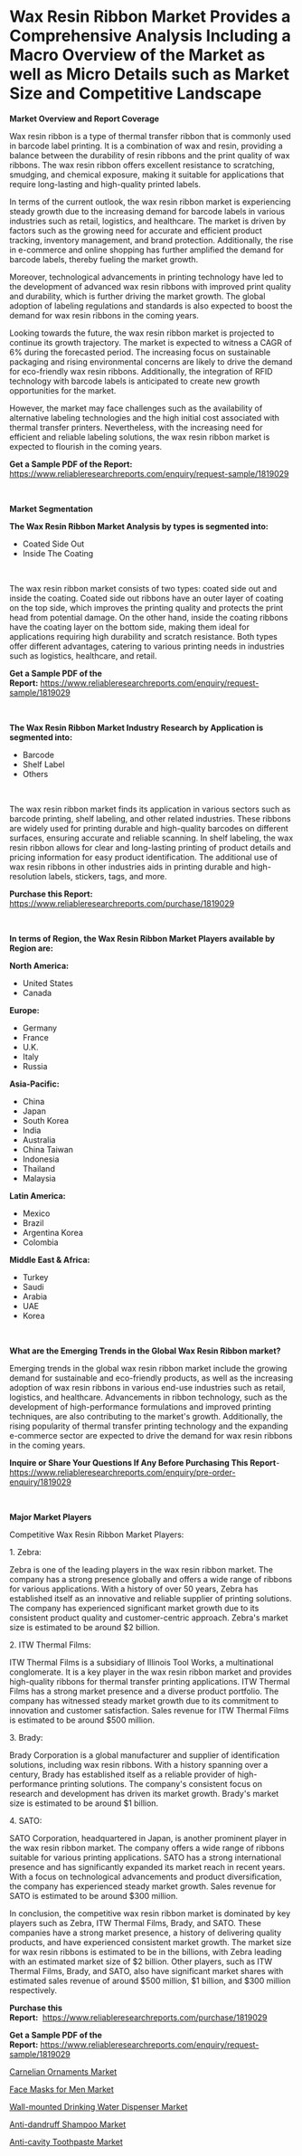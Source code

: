 <p><h1>Wax Resin Ribbon Market Provides a Comprehensive Analysis Including a Macro Overview of the Market as well as Micro Details such as Market Size and Competitive Landscape</h1></p><p><strong>Market Overview and Report Coverage</strong></p>
<p><p>Wax resin ribbon is a type of thermal transfer ribbon that is commonly used in barcode label printing. It is a combination of wax and resin, providing a balance between the durability of resin ribbons and the print quality of wax ribbons. The wax resin ribbon offers excellent resistance to scratching, smudging, and chemical exposure, making it suitable for applications that require long-lasting and high-quality printed labels.</p><p>In terms of the current outlook, the wax resin ribbon market is experiencing steady growth due to the increasing demand for barcode labels in various industries such as retail, logistics, and healthcare. The market is driven by factors such as the growing need for accurate and efficient product tracking, inventory management, and brand protection. Additionally, the rise in e-commerce and online shopping has further amplified the demand for barcode labels, thereby fueling the market growth.</p><p>Moreover, technological advancements in printing technology have led to the development of advanced wax resin ribbons with improved print quality and durability, which is further driving the market growth. The global adoption of labeling regulations and standards is also expected to boost the demand for wax resin ribbons in the coming years.</p><p>Looking towards the future, the wax resin ribbon market is projected to continue its growth trajectory. The market is expected to witness a CAGR of 6% during the forecasted period. The increasing focus on sustainable packaging and rising environmental concerns are likely to drive the demand for eco-friendly wax resin ribbons. Additionally, the integration of RFID technology with barcode labels is anticipated to create new growth opportunities for the market.</p><p>However, the market may face challenges such as the availability of alternative labeling technologies and the high initial cost associated with thermal transfer printers. Nevertheless, with the increasing need for efficient and reliable labeling solutions, the wax resin ribbon market is expected to flourish in the coming years.</p></p>
<p><strong>Get a Sample PDF of the Report:</strong> <a href="https://www.reliableresearchreports.com/enquiry/request-sample/1819029">https://www.reliableresearchreports.com/enquiry/request-sample/1819029</a></p>
<p>&nbsp;</p>
<p><strong>Market Segmentation</strong></p>
<p><strong>The Wax Resin Ribbon Market Analysis by types is segmented into:</strong></p>
<p><ul><li>Coated Side Out</li><li>Inside The Coating</li></ul></p>
<p>&nbsp;</p>
<p><p>The wax resin ribbon market consists of two types: coated side out and inside the coating. Coated side out ribbons have an outer layer of coating on the top side, which improves the printing quality and protects the print head from potential damage. On the other hand, inside the coating ribbons have the coating layer on the bottom side, making them ideal for applications requiring high durability and scratch resistance. Both types offer different advantages, catering to various printing needs in industries such as logistics, healthcare, and retail.</p></p>
<p><strong>Get a Sample PDF of the Report:</strong>&nbsp;<a href="https://www.reliableresearchreports.com/enquiry/request-sample/1819029">https://www.reliableresearchreports.com/enquiry/request-sample/1819029</a></p>
<p>&nbsp;</p>
<p><strong>The Wax Resin Ribbon Market Industry Research by Application is segmented into:</strong></p>
<p><ul><li>Barcode</li><li>Shelf Label</li><li>Others</li></ul></p>
<p>&nbsp;</p>
<p><p>The wax resin ribbon market finds its application in various sectors such as barcode printing, shelf labeling, and other related industries. These ribbons are widely used for printing durable and high-quality barcodes on different surfaces, ensuring accurate and reliable scanning. In shelf labeling, the wax resin ribbon allows for clear and long-lasting printing of product details and pricing information for easy product identification. The additional use of wax resin ribbons in other industries aids in printing durable and high-resolution labels, stickers, tags, and more.</p></p>
<p><strong>Purchase this Report:</strong>&nbsp; <a href="https://www.reliableresearchreports.com/purchase/1819029">https://www.reliableresearchreports.com/purchase/1819029</a></p>
<p>&nbsp;</p>
<p><strong>In terms of Region, the Wax Resin Ribbon Market Players available by Region are:</strong></p>
<p>
    <p> <strong> North America: </strong>
        <ul>
            <li>United States</li>
            <li>Canada</li>
        </ul>
        </p> 
    <p> <strong> Europe: </strong>
        <ul>
            <li>Germany</li>
            <li>France</li>
            <li>U.K.</li>
            <li>Italy</li>
            <li>Russia</li>
        </ul>
        </p> 
    <p> <strong> Asia-Pacific: </strong>
        <ul>
            <li>China</li>
            <li>Japan</li>
            <li>South Korea</li>
            <li>India</li>
            <li>Australia</li>
            <li>China Taiwan</li>
            <li>Indonesia</li>
            <li>Thailand</li>
            <li>Malaysia</li>
        </ul>
        </p> 
    <p> <strong> Latin America: </strong>
        <ul>
            <li>Mexico</li>
            <li>Brazil</li>
            <li>Argentina Korea</li>
            <li>Colombia</li>
        </ul>
        </p> 
    <p> <strong> Middle East & Africa: </strong>
        <ul>
            <li>Turkey</li>
            <li>Saudi</li>
            <li>Arabia</li>
            <li>UAE</li>
            <li>Korea</li>
        </ul>
    </p>
    </p>
<p>&nbsp;</p>
<p><strong>What are the Emerging Trends in the Global Wax Resin Ribbon market?</strong></p>
<p><p>Emerging trends in the global wax resin ribbon market include the growing demand for sustainable and eco-friendly products, as well as the increasing adoption of wax resin ribbons in various end-use industries such as retail, logistics, and healthcare. Advancements in ribbon technology, such as the development of high-performance formulations and improved printing techniques, are also contributing to the market's growth. Additionally, the rising popularity of thermal transfer printing technology and the expanding e-commerce sector are expected to drive the demand for wax resin ribbons in the coming years.</p></p>
<p><strong>Inquire or Share Your Questions If Any Before Purchasing This Report</strong>- <a href="https://www.reliableresearchreports.com/enquiry/pre-order-enquiry/1819029">https://www.reliableresearchreports.com/enquiry/pre-order-enquiry/1819029</a></p>
<p>&nbsp;</p>
<p><strong>Major Market Players</strong></p>
<p><p>Competitive Wax Resin Ribbon Market Players:</p><p>1. Zebra:</p><p>Zebra is one of the leading players in the wax resin ribbon market. The company has a strong presence globally and offers a wide range of ribbons for various applications. With a history of over 50 years, Zebra has established itself as an innovative and reliable supplier of printing solutions. The company has experienced significant market growth due to its consistent product quality and customer-centric approach. Zebra's market size is estimated to be around $2 billion.</p><p>2. ITW Thermal Films:</p><p>ITW Thermal Films is a subsidiary of Illinois Tool Works, a multinational conglomerate. It is a key player in the wax resin ribbon market and provides high-quality ribbons for thermal transfer printing applications. ITW Thermal Films has a strong market presence and a diverse product portfolio. The company has witnessed steady market growth due to its commitment to innovation and customer satisfaction. Sales revenue for ITW Thermal Films is estimated to be around $500 million.</p><p>3. Brady:</p><p>Brady Corporation is a global manufacturer and supplier of identification solutions, including wax resin ribbons. With a history spanning over a century, Brady has established itself as a reliable provider of high-performance printing solutions. The company's consistent focus on research and development has driven its market growth. Brady's market size is estimated to be around $1 billion.</p><p>4. SATO:</p><p>SATO Corporation, headquartered in Japan, is another prominent player in the wax resin ribbon market. The company offers a wide range of ribbons suitable for various printing applications. SATO has a strong international presence and has significantly expanded its market reach in recent years. With a focus on technological advancements and product diversification, the company has experienced steady market growth. Sales revenue for SATO is estimated to be around $300 million.</p><p>In conclusion, the competitive wax resin ribbon market is dominated by key players such as Zebra, ITW Thermal Films, Brady, and SATO. These companies have a strong market presence, a history of delivering quality products, and have experienced consistent market growth. The market size for wax resin ribbons is estimated to be in the billions, with Zebra leading with an estimated market size of $2 billion. Other players, such as ITW Thermal Films, Brady, and SATO, also have significant market shares with estimated sales revenue of around $500 million, $1 billion, and $300 million respectively.</p></p>
<p><strong>Purchase this Report:</strong>&nbsp;&nbsp;<a href="https://www.reliableresearchreports.com/purchase/1819029">https://www.reliableresearchreports.com/purchase/1819029</a></p>
<p></p>
<p><strong>Get a Sample PDF of the Report:</strong>&nbsp;<a href="https://www.reliableresearchreports.com/enquiry/request-sample/1819029">https://www.reliableresearchreports.com/enquiry/request-sample/1819029</a></p>
<p><p><a href="https://medium.com/@abdulkoss1954/carnelian-ornaments-market-the-key-to-successful-business-strategy-forecast-till-2030-c43b8a48b0b7">Carnelian Ornaments Market</a></p><p><a href="https://medium.com/@kimwalker82/face-masks-for-men-market-size-reveals-the-best-marketing-channels-in-global-industry-20ca0c0ba785">Face Masks for Men Market</a></p><p><a href="https://medium.com/@claudekunze/wall-mounted-drinking-water-dispenser-market-insights-into-market-cagr-market-trends-and-growth-00c86912b787">Wall-mounted Drinking Water Dispenser Market</a></p><p><a href="https://medium.com/@oletawunsch/analyzing-anti-dandruff-shampoo-market-global-industry-perspective-and-forecast-2023-to-2030-2096ce69283b">Anti-dandruff Shampoo Market</a></p><p><a href="https://medium.com/@majorwalker1947/anti-cavity-toothpaste-market-research-report-its-history-and-forecast-2023-to-2030-d94f9baf3937">Anti-cavity Toothpaste Market</a></p></p>